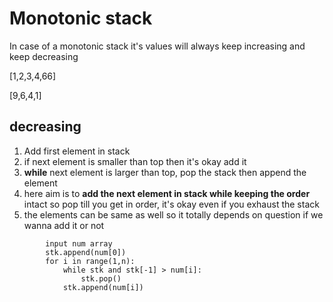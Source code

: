 # Monotonic stack

In case of a monotonic stack it's values will always keep increasing and keep decreasing


[1,2,3,4,66]


[9,6,4,1]


## decreasing 
1. Add first element in stack
2. if next element is smaller than top then it's okay add it
3. **while** next element is larger than top, pop the stack then append the element
4. here aim is to **add the next element in stack while keeping the order** intact so pop till you get in order, it's okay even if you exhaust the stack
5. the elements can be same as well so it totally depends on question if we wanna add it or not

```
        input num array
        stk.append(num[0])
        for i in range(1,n):
            while stk and stk[-1] > num[i]:
                stk.pop()
            stk.append(num[i])
```
